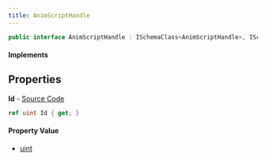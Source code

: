 ```yaml
---
title: AnimScriptHandle
---
```


```csharp
public interface AnimScriptHandle : ISchemaClass<AnimScriptHandle>, ISchemaField, ISchemaClass, INativeHandle
```

#### Implements

## Properties

**Id** - [Source Code](https://github.com/swiftly-solution/swiftlys2/blob/main/managed/src/SwiftlyS2.Generated/Schemas/Interfaces/AnimScriptHandle.cs#L16)

```csharp
ref uint Id { get; }
```

#### Property Value

- [uint](https://learn.microsoft.com/dotnet/api/system.uint32)

